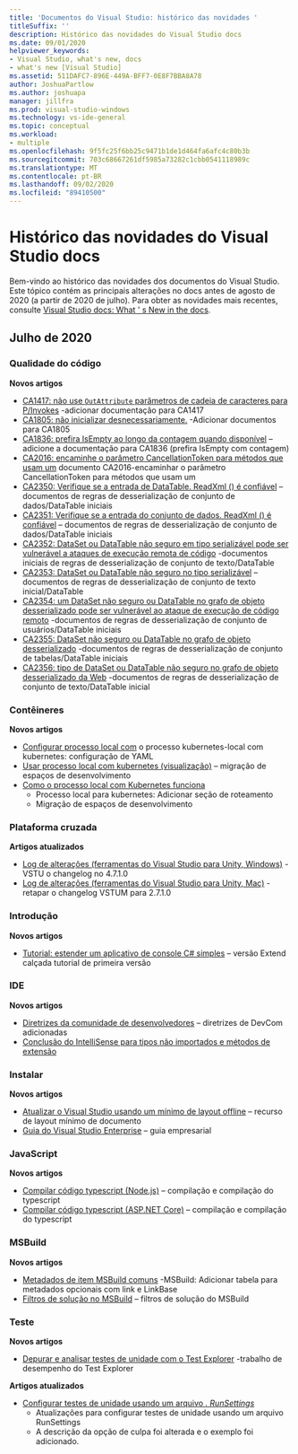 ```yaml
---
title: 'Documentos do Visual Studio: histórico das novidades '
titleSuffix: ''
description: Histórico das novidades do Visual Studio docs
ms.date: 09/01/2020
helpviewer_keywords:
- Visual Studio, what's new, docs
- what's new [Visual Studio]
ms.assetid: 511DAFC7-896E-449A-BFF7-0E8F7BBA8A78
author: JoshuaPartlow
ms.author: joshuapa
manager: jillfra
ms.prod: visual-studio-windows
ms.technology: vs-ide-general
ms.topic: conceptual
ms.workload:
- multiple
ms.openlocfilehash: 9f5fc25f6bb25c9471b1de1d464fa6afc4c80b3b
ms.sourcegitcommit: 703c68667261df5985a73282c1cbb0541118989c
ms.translationtype: MT
ms.contentlocale: pt-BR
ms.lasthandoff: 09/02/2020
ms.locfileid: "89410500"
---
```

# <a name="history-of-whats-new-in-visual-studio-docs"></a>Histórico das novidades do Visual Studio docs

Bem-vindo ao histórico das novidades dos documentos do Visual Studio. Este tópico contém as principais alterações no docs antes de agosto de 2020 (a partir de 2020 de julho). Para obter as novidades mais recentes, consulte [Visual Studio docs: What ' s New in the docs](whats-new-visual-studio-docs.md).

## <a name="july-2020"></a>Julho de 2020
### <a name="code-quality"></a>Qualidade do código

**Novos artigos**

- [CA1417: não use `OutAttribute` parâmetros de cadeia de caracteres para P/Invokes](/visualstudio/code-quality/ca1417) -adicionar documentação para CA1417
- [CA1805: não inicializar desnecessariamente.](/visualstudio/code-quality/ca1805) -Adicionar documentos para CA1805
- [CA1836: prefira IsEmpty ao longo da contagem quando disponível](/visualstudio/code-quality/ca1836) – adicione a documentação para CA1836 (prefira IsEmpty com contagem)
- [CA2016: encaminhe o parâmetro CancellationToken para métodos que usam um](/visualstudio/code-quality/ca2016) documento CA2016-encaminhar o parâmetro CancellationToken para métodos que usam um
- [CA2350: Verifique se a entrada de DataTable. ReadXml () é confiável](/visualstudio/code-quality/ca2350) – documentos de regras de desserialização de conjunto de dados/DataTable iniciais
- [CA2351: Verifique se a entrada do conjunto de dados. ReadXml () é confiável](/visualstudio/code-quality/ca2351) – documentos de regras de desserialização de conjunto de dados/DataTable iniciais
- [CA2352: DataSet ou DataTable não seguro em tipo serializável pode ser vulnerável a ataques de execução remota de código](/visualstudio/code-quality/ca2352) -documentos iniciais de regras de desserialização de conjunto de texto/DataTable
- [CA2353: DataSet ou DataTable não seguro no tipo serializável](/visualstudio/code-quality/ca2353) – documentos de regras de desserialização de conjunto de texto inicial/DataTable
- [CA2354: um DataSet não seguro ou DataTable no grafo de objeto desserializado pode ser vulnerável ao ataque de execução de código remoto](/visualstudio/code-quality/ca2354) -documentos de regras de desserialização de conjunto de usuários/DataTable iniciais
- [CA2355: DataSet não seguro ou DataTable no grafo de objeto desserializado](/visualstudio/code-quality/ca2355) -documentos de regras de desserialização de conjunto de tabelas/DataTable iniciais
- [CA2356: tipo de DataSet ou DataTable não seguro no grafo de objeto desserializado da Web](/visualstudio/code-quality/ca2356) -documentos de regras de desserialização de conjunto de texto/DataTable inicial

### <a name="containers"></a>Contêineres

**Novos artigos**

- [Configurar processo local com](/visualstudio/containers/configure-local-process-with-kubernetes) o processo kubernetes-local com kubernetes: configuração de YAML
- [Usar processo local com kubernetes (visualização)](/visualstudio/containers/local-process-kubernetes) – migração de espaços de desenvolvimento
- [Como o processo local com Kubernetes funciona](/visualstudio/containers/overview-local-process-kubernetes)
  - Processo local para kubernetes: Adicionar seção de roteamento
  - Migração de espaços de desenvolvimento

### <a name="cross-platform"></a>Plataforma cruzada

**Artigos atualizados**

- [Log de alterações (ferramentas do Visual Studio para Unity, Windows)](/visualstudio/cross-platform/change-log-visual-studio-tools-for-unity) -VSTU o changelog no 4.7.1.0
- [Log de alterações (ferramentas do Visual Studio para Unity, Mac)](/visualstudio/cross-platform/change-log-visual-studio-tools-for-unity-mac) -retapar o changelog VSTUM para 2.7.1.0

### <a name="get-started"></a>Introdução

**Novos artigos**

- [Tutorial: estender um aplicativo de console C# simples](/visualstudio/get-started/csharp/tutorial-console-part-2) – versão Extend calçada tutorial de primeira versão

### <a name="ide"></a>IDE

**Novos artigos**

- [Diretrizes da comunidade de desenvolvedores](/visualstudio/ide/developer-community-guidelines) – diretrizes de DevCom adicionadas
- [Conclusão do IntelliSense para tipos não importados e métodos de extensão](/visualstudio/ide/reference/intellisense-completion-unimported-types-extension-methods)

### <a name="install"></a>Instalar

**Novos artigos**

- [Atualizar o Visual Studio usando um mínimo de layout offline](/visualstudio/install/update-minimal-layout) – recurso de layout mínimo de documento
- [Guia do Visual Studio Enterprise](/visualstudio/install/visual-studio-enterprise-guide) – guia empresarial

### <a name="javascript"></a>JavaScript

**Novos artigos**

- [Compilar código typescript (Node.js)](/visualstudio/javascript/compile-typescript-code-npm) – compilação e compilação do typescript
- [Compilar código typescript (ASP.NET Core)](/visualstudio/javascript/compile-typescript-code-nuget) – compilação e compilação do typescript

### <a name="msbuild"></a>MSBuild

**Novos artigos**

- [Metadados de item MSBuild comuns](/visualstudio/msbuild/common-msbuild-item-metadata) -MSBuild: Adicionar tabela para metadados opcionais com link e LinkBase
- [Filtros de solução no MSBuild](/visualstudio/msbuild/solution-filters) – filtros de solução do MSBuild

### <a name="test"></a>Teste

**Novos artigos**

- [Depurar e analisar testes de unidade com o Test Explorer](/visualstudio/test/debug-unit-tests-with-test-explorer) -trabalho de desempenho do Test Explorer

**Artigos atualizados**

- [Configurar testes de unidade usando um arquivo *. RunSettings*](/visualstudio/test/configure-unit-tests-by-using-a-dot-runsettings-file)
  - Atualizações para configurar testes de unidade usando um arquivo RunSettings
  - A descrição da opção de culpa foi alterada e o exemplo foi adicionado.